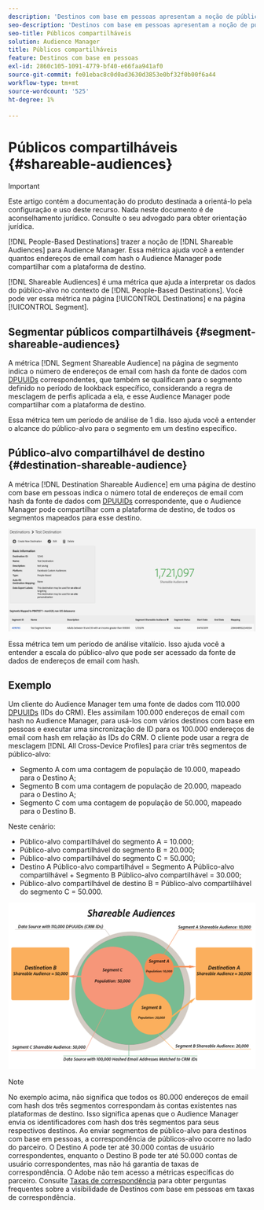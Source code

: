 ```yaml
---
description: 'Destinos com base em pessoas apresentam a noção de públicos-alvo compartilháveis para o Audience Manager. Essa métrica ajuda você a entender quantos endereços de email com hash o Audience Manager pode compartilhar com a plataforma de destino. '
seo-description: 'Destinos com base em pessoas apresentam a noção de públicos-alvo compartilháveis para o Audience Manager. Essa métrica ajuda você a entender quantos endereços de email com hash o Audience Manager pode compartilhar com a plataforma de destino. '
seo-title: Públicos compartilháveis
solution: Audience Manager
title: Públicos compartilháveis
feature: Destinos com base em pessoas
exl-id: 2860c105-1091-4779-bf40-e66faa941af0
source-git-commit: fe01ebac8c0d0ad3630d3853e0bf32f0b00f6a44
workflow-type: tm+mt
source-wordcount: '525'
ht-degree: 1%

---
```


# Públicos compartilháveis {#shareable-audiences}

>[!IMPORTANT]
>Este artigo contém a documentação do produto destinada a orientá-lo pela configuração e uso deste recurso. Nada neste documento é de aconselhamento jurídico. Consulte o seu advogado para obter orientação jurídica.

[!DNL People-Based Destinations] trazer a noção de  [!DNL Shareable Audiences] para Audience Manager. Essa métrica ajuda você a entender quantos endereços de email com hash o Audience Manager pode compartilhar com a plataforma de destino.

[!DNL Shareable Audiences] é uma métrica que ajuda a interpretar os dados do público-alvo no contexto de  [!DNL People-Based Destinations]. Você pode ver essa métrica na página [!UICONTROL Destinations] e na página [!UICONTROL Segment].

## Segmentar públicos compartilháveis {#segment-shareable-audiences}

A métrica [!DNL Segment Shareable Audience] na página de segmento indica o número de endereços de email com hash da fonte de dados com [DPUUIDs](../../reference/ids-in-aam.md) correspondentes, que também se qualificam para o segmento definido no período de lookback específico, considerando a regra de mesclagem de perfis aplicada a ela, e esse Audience Manager pode compartilhar com a plataforma de destino.

Essa métrica tem um período de análise de 1 dia. Isso ajuda você a entender o alcance do público-alvo para o segmento em um destino específico.

## Público-alvo compartilhável de destino {#destination-shareable-audience}

A métrica [!DNL Destination Shareable Audience] em uma página de destino com base em pessoas indica o número total de endereços de email com hash da fonte de dados com [DPUUIDs](../../reference/ids-in-aam.md) correspondente, que o Audience Manager pode compartilhar com a plataforma de destino, de todos os segmentos mapeados para esse destino.

![públicos-alvo compartilháveis](assets/dest-shareable-audiences.png)

Essa métrica tem um período de análise vitalício. Isso ajuda você a entender a escala do público-alvo que pode ser acessado da fonte de dados de endereços de email com hash.

## Exemplo

Um cliente do Audience Manager tem uma fonte de dados com 110.000 [DPUUIDs](../../reference/ids-in-aam.md) (IDs do CRM). Eles assimilam 100.000 endereços de email com hash no Audience Manager, para usá-los com vários destinos com base em pessoas e executar uma sincronização de ID para os 100.000 endereços de email com hash em relação às IDs do CRM. O cliente pode usar a regra de mesclagem [!DNL All Cross-Device Profiles] para criar três segmentos de público-alvo:

* Segmento A com uma contagem de população de 10.000, mapeado para o Destino A;
* Segmento B com uma contagem de população de 20.000, mapeado para o Destino A;
* Segmento C com uma contagem de população de 50.000, mapeado para o Destino B.

Neste cenário:

* Público-alvo compartilhável do segmento A = 10.000;
* Público-alvo compartilhável do segmento B = 20.000;
* Público-alvo compartilhável do segmento C = 50.000;
* Destino A Público-alvo compartilhável = Segmento A Público-alvo compartilhável + Segmento B Público-alvo compartilhável = 30.000;
* Público-alvo compartilhável de destino B = Público-alvo compartilhável do segmento C = 50.000.

![diagrama de públicos-alvo compartilháveis](assets/shareable-audiences.png)

>[!NOTE]
>
>No exemplo acima, não significa que todos os 80.000 endereços de email com hash dos três segmentos correspondam às contas existentes nas plataformas de destino. Isso significa apenas que o Audience Manager envia os identificadores com hash dos três segmentos para seus respectivos destinos. Ao enviar segmentos de público-alvo para destinos com base em pessoas, a correspondência de públicos-alvo ocorre no lado do parceiro. O Destino A pode ter até 30.000 contas de usuário correspondentes, enquanto o Destino B pode ter até 50.000 contas de usuário correspondentes, mas não há garantia de taxas de correspondência. O Adobe não tem acesso a métricas específicas do parceiro. Consulte [Taxas de correspondência](../../faq/faq-people-based-destinations.md#match-rates) para obter perguntas frequentes sobre a visibilidade de Destinos com base em pessoas em taxas de correspondência.
